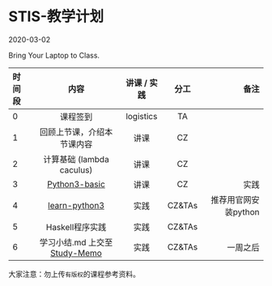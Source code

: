 # STIS-教学计划

2020-03-02

Bring Your Laptop to Class. 

| 时间段    |  内容     |  讲课 / 实践     |   分工  |   备注       |
| :---     | :----:    |   :----:    |    :----:    |       ---: |
|   0      | 课程签到     |  logistics   |     TA     |        |
|   1      |  回顾上节课，介绍本节课内容 |    讲课     |   CZ   |      |
|   2      |  计算基础 (lambda caculus) |  讲课    |    CZ    |          |
|   3      | [Python3-basic](Python3-basic.md) |  讲课    |    CZ    |  实践       |
|   4      | [learn-python3](https://github.com/saturn-lab/Learn-Python3) |  实践    |    CZ&TAs    |   推荐用官网安装python     |
|   5      | Haskell程序实践 | 实践       |  CZ&TAs|  |
|   6      | 学习小结.md 上交至[Study-Memo](../../Study-Memo)   |  实践    |     CZ&TAs     |   一周之后     |




大家注意：勿上传``有版权``的课程参考资料。


